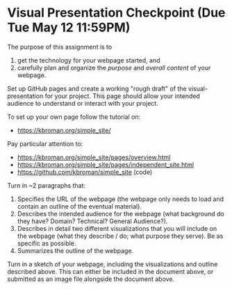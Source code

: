 # Visual Presentation Checkpoint (Due Tue May 12 11:59PM)

The purpose of this assignment is to 
1. get the technology for your webpage started, and
2. carefully plan and organize the *purpose* and *overall content* of
   your webpage.

Set up GitHub pages and create a working "rough draft" of the
visual-presentation for your project. This page should allow your
intended audience to understand or interact with your project.

To set up your own page follow the tutorial on:
* https://kbroman.org/simple_site/

Pay particular attention to:
* https://kbroman.org/simple_site/pages/overview.html
* https://kbroman.org/simple_site/pages/independent_site.html
* https://github.com/kbroman/simple_site (code)


Turn in ~2 paragraphs that:
1. Specifies the URL of the webpage (the webpage only needs to load
   and contain an outline of the eventual material).
2. Describes the intended audience for the webpage (what background do
   they have? Domain? Technical? General Audience?).
3. Describes in detail two different visualizations that you will
   include on the webpage (what they describe / do; what purpose they
   serve). Be as specific as possible.
4. Summarizes the outline of the webpage.

Turn in a sketch of your webpage, including the visualizations and
outline described above. This can either be included in the document
above, or submitted as an image file alongside the document above.
